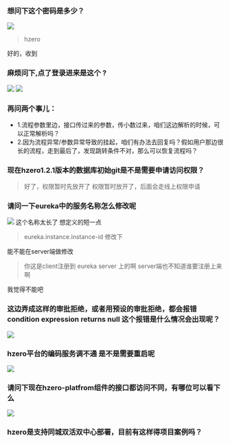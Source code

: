 ### 想问下这个密码是多少？
![](https://img2020.cnblogs.com/blog/1231979/202003/1231979-20200321063725537-1362167408.png)

>hzero

好的，收到


### 麻烦问下,点了登录进来是这个 ?
![](https://img2020.cnblogs.com/blog/1231979/202003/1231979-20200321063749839-1606970828.png)
![](https://img2020.cnblogs.com/blog/1231979/202003/1231979-20200321063805405-161403639.png)



### 再问两个事儿：
- 1.流程参数里边，接口传过来的参数，传小数过来，咱们这边解析的时候，可以正常解析吗？
- 2.因为流程异常/参数异常导致的挂起，咱们有办法去回复吗？假如用户那边很长的流程，走到最后了，发现跳转条件不对，那么可以恢复流程吗？



### 现在hzero1.2.1版本的数据库初始git是不是需要申请访问权限？

>好了，权限暂时先放开了  权限暂时放开了，后面会走线上权限申请



### 请问一下eureka中的服务名称怎么修改呢
![](https://img2020.cnblogs.com/blog/1231979/202003/1231979-20200321064526468-464749386.png)
这个名称太长了 想定义的短一点

>eureka.instance.instance-id 修改下

能不能在server端做修改

>你这是client注册到 eureka server  上的啊   server端也不知道谁要注册上来啊

我觉得不能吧


### 这边弄成这样的审批拒绝，或者用预设的审批拒绝，都会报错condition expression returns null  这个报错是什么情况会出现呢？
![](https://img2020.cnblogs.com/blog/1231979/202003/1231979-20200321064614270-975842793.png)



###  hzero平台的编码服务调不通 是不是需要重启呢
![](https://img2020.cnblogs.com/blog/1231979/202003/1231979-20200321064624615-789636455.png)




### 请问下现在hzero-platfrom组件的接口都访问不同，有哪位可以看下么
![](https://img2020.cnblogs.com/blog/1231979/202003/1231979-20200321064654958-1202825286.png)



### hzero是支持同城双活双中心部署，目前有这样得项目案例吗？
